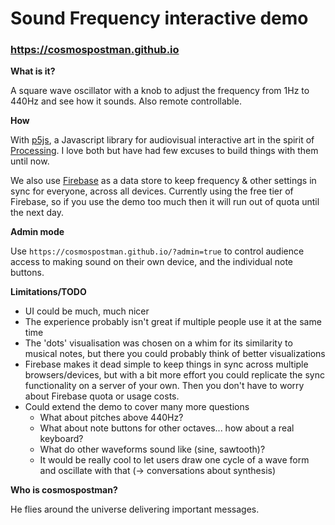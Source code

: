 # Sound Frequency interactive demo

### https://cosmospostman.github.io

**What is it?**

A square wave oscillator with a knob to adjust the frequency from 1Hz to 440Hz and see how it sounds. Also remote controllable.

**How**

With [p5js](https://p5js.org), a Javascript library for audiovisual interactive art in the spirit of [Processing](https://processing.org). I love both but have had few excuses to build things with them until now.

We also use [Firebase](https://firebase.google.com) as a data store to keep frequency & other settings in sync for everyone, across all devices. Currently using the free tier of Firebase, so if you use the demo too much then it will run out of quota until the next day.

**Admin mode**

Use `https://cosmospostman.github.io/?admin=true` to control audience access to making sound on their own device, and the individual note buttons.

**Limitations/TODO**

* UI could be much, much nicer
* The experience probably isn't great if multiple people use it at the same time
* The 'dots' visualisation was chosen on a whim for its similarity to musical notes, but there you could probably think of better visualizations
* Firebase makes it dead simple to keep things in sync across multiple browsers/devices, but with a bit more effort you could replicate the sync functionality on a server of your own. Then you don't have to worry about Firebase quota or usage costs.
* Could extend the demo to cover many more questions
  * What about pitches above 440Hz?
  * What about note buttons for other octaves... how about a real keyboard?
  * What do other waveforms sound like (sine, sawtooth)?
  * It would be really cool to let users draw one cycle of a wave form and oscillate with that (→ conversations about synthesis)

**Who is cosmospostman?**

He flies around the universe delivering important messages.